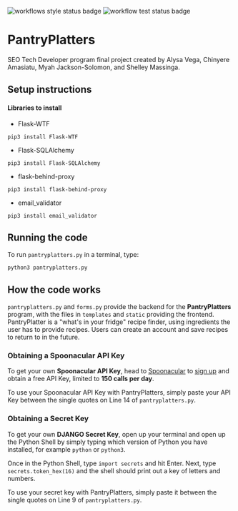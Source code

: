 ![workflows style status badge](https://github.com/alyliann/PantryPlatter/actions/workflows/style.yaml/badge.svg)
![workflow test status badge](https://github.com/alyliann/PantryPlatter/actions/workflows/test.yaml/badge.svg)
# PantryPlatters
SEO Tech Developer program final project created by Alysa Vega, Chinyere Amasiatu, Myah Jackson-Solomon, and Shelley Massinga.

## Setup instructions

#### Libraries to install
* Flask-WTF
```
pip3 install Flask-WTF
```
* Flask-SQLAlchemy
```
pip3 install Flask-SQLAlchemy
```
* flask-behind-proxy
```
pip3 install flask-behind-proxy
```
* email_validator
```
pip3 install email_validator
```


## Running the code

To run `pantryplatters.py` in a terminal, type:
```
python3 pantryplatters.py
```

## How the code works

`pantryplatters.py` and `forms.py` provide the backend for the **PantryPlatters** program, with the files in `templates` and `static` providing the frontend.
PantryPlatter is a "what's in your fridge" recipe finder, using ingredients the user has to provide recipes. Users can create an account and save recipes to return to in the future.

### Obtaining a Spoonacular API Key

To get your own **Spoonacular API Key**, head to [Spoonacular](https://spoonacular.com/food-api) to [sign up](https://spoonacular.com/food-api/console#Dashboard) and obtain a free API Key, limited to **150 calls per day**.

To use your Spoonacular API Key with PantryPlatters, simply paste your API Key between the single quotes on Line 14 of `pantryplatters.py`.

### Obtaining a Secret Key

To get your own **DJANGO Secret Key**, open up your terminal and open up the Python Shell by simply typing which version of Python you have installed, for example ```python``` or ```python3```.


Once in the Python Shell, type ```import secrets``` and hit Enter. Next, type ```secrets.token_hex(16)``` and the shell should print out a key of letters and numbers.

To use your secret key with PantryPlatters, simply paste it between the single quotes on Line 9 of `pantryplatters.py`.